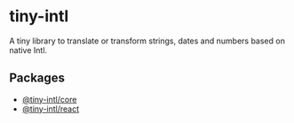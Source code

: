 # tiny-intl

A tiny library to translate or transform strings, dates and numbers based on native Intl.

## Packages

- [@tiny-intl/core](./packages/core)
- [@tiny-intl/react](./packages/react)
